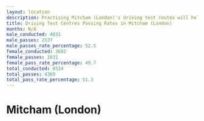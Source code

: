 ```yaml
---
layout: location
description: Practising Mitcham (London)'s driving test routes will help you become more confident in your gear-changing abilities.
title: Driving Test Centres Passing Rates in Mitcham (London)
months: N/A
male_conducted: 4831
male_passes: 2537
male_passes_rate_percentage: 52.5
female_conducted: 3682
female_passes: 1831
female_pass_rate_percentage: 49.7
total_conducted: 8514
total_passes: 4369
total_pass_rate_percentage: 51.3
---
```


# Mitcham (London)
